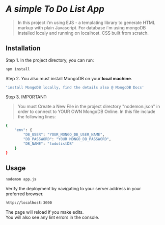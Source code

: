 # _A simple To Do List App_

> In this project i'm using EJS - a templating library to generate HTML markup with plain Javascript. For database i'm using mongoDB installed localy and running on localhost. CSS built from scratch.

## Installation

Step 1. In the project directory, you can run:

```sh
npm install
```

Step 2. You also must install MongoDB on your **local machine**.

```sh
'install MongoDB locally, find the details also @ MongoDB Docs'
```

Step 3. IMPORTANT:

> You must Create a New File in the project directory "nodemon.json" in order to connect to YOUR OWN MongoDB Online.
> In this file include the following lines:

```sh
{
	"env": {
		"DB_USER": "YOUR_MONGO_DB_USER_NAME",
		"DB_PASSWORD": "YOUR_MONGO_DB_PASSWORD",
		"DB_NAME": "todolistDB"
	}
}
```

## Usage

```sh
nodemon app.js
```

Verify the deployment by navigating to your server address in
your preferred browser.

```sh
http://localhost:3000
```

The page will reload if you make edits.<br>
You will also see any lint errors in the console.
